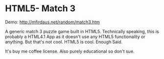 HTML5- Match 3
===============

Demo: http://mfirdaus.net/random/match3.htm

A generic match 3 puzzle game built in HTML5. Technically speaking, this is probably a HTML4.1 App as it doesn't use any HTML5 functionality or anything. But that's not cool. HTML5 is cool. Enough Said.

It's buy me coffee license. Also purely educational so don't sue.